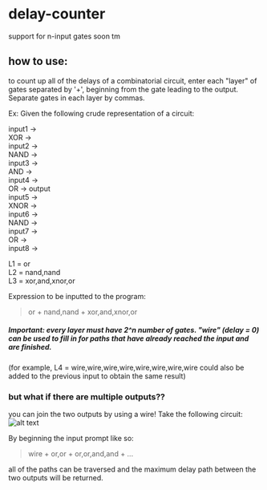 # delay-counter
support for n-input gates soon tm

## how to use:

to count up all of the delays of a combinatorial circuit, enter each "layer" of gates separated by '+', beginning from the gate leading to the output. Separate gates in each layer by commas.

Ex: Given the following crude representation of a circuit:

input1 ->  
XOR  ->  
input2 ->  
NAND ->  
input3 ->  
AND  ->  
input4 ->  
OR -> output  
input5 ->  
XNOR ->  
input6 ->  
NAND ->  
input7 ->  
OR   ->  
input8 ->  


L1 = or  
L2 = nand,nand  
L3 = xor,and,xnor,or  

Expression to be inputted to the program:  
> or + nand,nand + xor,and,xnor,or

##### Important: every layer must have 2^n number of gates. "wire" (delay = 0) can be used to fill in for paths that have already reached the input and are finished.
(for example, L4 = wire,wire,wire,wire,wire,wire,wire,wire could also be added to the previous input to obtain the same result)

### but what if there are multiple outputs??  
you can join the two outputs by using a wire! Take the following circuit:  
![alt text](https://raw.githubusercontent.com/Derposoft/delay-counter/master/plc-program-implement-combinatorial-logic-circuit-2-02.png)  

By beginning the input prompt like so:  
> wire + or,or + or,or,and,and + ...  

all of the paths can be traversed and the maximum delay path between the two outputs will be returned.
